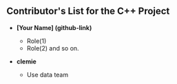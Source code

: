 ## Contributor's List for the C++ Project

[comment]: <> (Here is a standard template.)

* **[Your Name] (github-link)**
  * Role(1)
  * Role(2) and so on.

* **clemie**
  * Use data team
